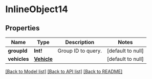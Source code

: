 # InlineObject14

## Properties
Name | Type | Description | Notes
------------ | ------------- | ------------- | -------------
**groupId** | **Int!** | Group ID to query. | [default to null]
**vehicles** | [**Vehicle**](Vehicle.md) |  | [default to null]

[[Back to Model list]](../README.md#documentation-for-models) [[Back to API list]](../README.md#documentation-for-api-endpoints) [[Back to README]](../README.md)


